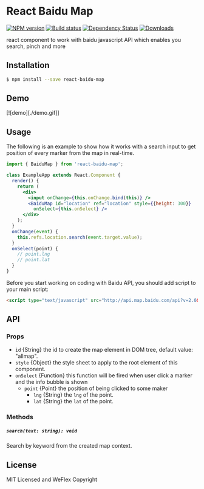 # React Baidu Map

[![NPM version][npm-image]][npm-url]
[![Build status][travis-image]][travis-url]
[![Dependency Status][david-image]][david-url]
[![Downloads][downloads-image]][downloads-url]

react component to work with baidu javascript API which enables you search, pinch and more

## Installation

```sh
$ npm install --save react-baidu-map
```

## Demo

[![demo][./demo.gif]]

## Usage

The following is an example to show how it works with a search input to get
position of every marker from the map in real-time.

```jsx
import { BaiduMap } from 'react-baidu-map';

class ExampleApp extends React.Component {
  render() {
    return (
      <div>
        <input onChange={this.onChange.bind(this)} />
        <BaiduMap id="location" ref="location" style={{height: 300}}
          onSelect={this.onSelect} />
      </div>
    );
  }
  onChange(event) {
    this.refs.location.search(event.target.value);
  }
  onSelect(point) {
    // point.lng
    // point.lat
  }
}
```

Before you start working on coding with Baidu API, you should add script to your main script:

```html
<script type="text/javascript" src="http://api.map.baidu.com/api?v=2.0&ak=your_key"></script>
```

## API

### Props

- `id` {String} the id to create the map element in DOM tree, default value: "allmap".
- `style` {Object} the style sheet to apply to the root element of this component.
- `onSelect` {Function} this function will be fired when user click a marker and the info bubble is shown
  - `point` {Point} the position of being clicked to some maker
    - `lng` {String} the `lng` of the point.
    - `lat` {String} the `lat` of the point.

### Methods

##### `search(text: string): void`

Search by keyword from the created map context.

## License

MIT Licensed and WeFlex Copyright

[npm-image]: https://img.shields.io/npm/v/react-baidu-map.svg?style=flat-square
[npm-url]: https://npmjs.org/package/react-baidu-map
[travis-image]: https://img.shields.io/travis/weflex/react-baidu-map.svg?style=flat-square
[travis-url]: https://travis-ci.org/weflex/react-baidu-map
[david-image]: http://img.shields.io/david/weflex/react-baidu-map.svg?style=flat-square
[david-url]: https://david-dm.org/weflex/react-baidu-map
[downloads-image]: http://img.shields.io/npm/dm/react-baidu-map.svg?style=flat-square
[downloads-url]: https://npmjs.org/package/react-baidu-map


